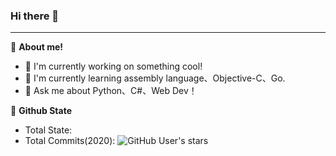 ### Hi there 👋

___
👶 **About me!**
- 🔭 I'm currently working on something cool!
- 🍃 I'm currently learning assembly language、Objective-C、Go.
- 🤔 Ask me about Python、C#、Web Dev！


🤖 **Github State**
- Total State: 
- Total Commits(2020): ![GitHub User's stars](https://img.shields.io/github/stars/1oid?style=social)
